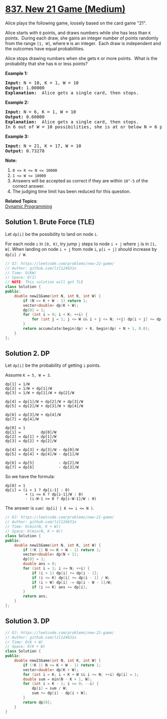 # [837. New 21 Game (Medium)](https://leetcode.com/problems/new-21-game/submissions/)

<p>Alice plays the following game, loosely based on the card game "21".</p>

<p>Alice starts with <code>0</code> points, and draws numbers while she has less than <code>K</code> points.&nbsp; During each draw, she gains an integer number of points randomly from the range <code>[1, W]</code>, where <code>W</code> is an integer.&nbsp; Each draw is independent and the outcomes have equal probabilities.</p>

<p>Alice stops drawing numbers when she gets <code>K</code> or more points.&nbsp; What is the probability&nbsp;that she has <code>N</code> or less points?</p>

<p><strong>Example 1:</strong></p>

<pre><strong>Input: </strong>N = 10, K = 1, W = 10
<strong>Output: </strong>1.00000
<strong>Explanation: </strong> Alice gets a single card, then stops.
</pre>

<p><strong>Example 2:</strong></p>

<pre><strong>Input: </strong>N = 6, K = 1, W = 10
<strong>Output: </strong>0.60000
<strong>Explanation: </strong> Alice gets a single card, then stops.
In 6 out of W = 10 possibilities, she is at or below N = 6 points.
</pre>

<p><strong>Example 3:</strong></p>

<pre><strong>Input: </strong>N = 21, K = 17, W = 10
<strong>Output: </strong>0.73278</pre>

<p><strong>Note:</strong></p>

<ol>
	<li><code>0 &lt;= K &lt;= N &lt;= 10000</code></li>
	<li><code>1 &lt;= W &lt;= 10000</code></li>
	<li>Answers will be accepted as correct if they are within <code>10^-5</code> of the correct answer.</li>
	<li>The judging time limit has been reduced for this question.</li>
</ol>


**Related Topics**:  
[Dynamic Programming](https://leetcode.com/tag/dynamic-programming/)

## Solution 1. Brute Force (TLE)

Let `dp[i]` be the possibility to land on node `i`.

For each node `i` in `[0, K)`, try jump `j` steps to node `i + j` where `j` is in `[1, W]`. When landing on node `i + j` from node `i`, `p[i + j]` should increase by `dp[i] / W`.

```cpp
// OJ: https://leetcode.com/problems/new-21-game/
// Author: github.com/lzl124631x
// Time: O(KW)
// Space: O(1)
// NOTE: This solution will get TLE
class Solution {
public:
    double new21Game(int N, int K, int W) {
        if (N >= K + W - 1) return 1;
        vector<double> dp(K + W);
        dp[0] = 1;
        for (int i = 0; i < K; ++i) {
            for (int j = 1; j <= W && i + j <= N; ++j) dp[i + j] += dp[i] / W;
        }
        return accumulate(begin(dp) + K, begin(dp) + N + 1, 0.0);
    }
};
```

## Solution 2. DP

Let `dp[i]` be the probability of getting `i` points.

Assume `K = 5, W = 3`.
```
dp[1] = 1/W
dp[2] = 1/W + dp[1]/W
dp[3] = 1/W + dp[1]/W + dp[2]/W

dp[4] = dp[1]/W + dp[2]/W + dp[3]/W
dp[5] = dp[2]/W + dp[3]/W + dp[4]/W

dp[6] = dp[3]/W + dp[4]/W
dp[7] = dp[4]/W
```

```
dp[0] = 1
dp[1] =         dp[0]/W
dp[2] = dp[1] + dp[1]/W
dp[3] = dp[2] + dp[2]/W

dp[4] = dp[3] + dp[3]/W - dp[0]/W
dp[5] = dp[4] + dp[4]/W - dp[1]/W

dp[6] = dp[5]           - dp[2]/W
dp[7] = dp[6]           - dp[3]/W
```

So we have the formula:

```
dp[0] = 1
dp[i] = (i > 1 ? dp[i-1] : 0)
         + (i <= K ? dp[i-1]/W : 0)
         - (i-W-1 >= 0 ? dp[i-W-1]/W : 0)
```

The answer is `sum( dp[i] | K <= i <= N )`.

```cpp
// OJ: https://leetcode.com/problems/new-21-game/
// Author: github.com/lzl124631x
// Time: O(min(N, K + W))
// Space: O(min(N, K + W))
class Solution {
public:
    double new21Game(int N, int K, int W) {
        if (!K || N >= K + W - 1) return 1;
        vector<double> dp(N + 1);
        dp[0] = 1;
        double ans = 0;
        for (int i = 1; i <= N; ++i) {
            if (i > 1) dp[i] += dp[i - 1];
            if (i <= K) dp[i] += dp[i - 1] / W;
            if (i > W) dp[i] -= dp[i - W - 1]/W;
            if (i >= K) ans += dp[i];
        }
        return ans;
    }
};
```

## Solution 3. DP

```cpp
// OJ: https://leetcode.com/problems/new-21-game/
// Author: github.com/lzl124631x
// Time: O(K + W)
// Space: O(K + W)
class Solution {
public:
    double new21Game(int N, int K, int W) {
        if (!K || N >= K + W - 1) return 1;
        vector<double> dp(K + W);
        for (int i = K; i < K + W && i <= N; ++i) dp[i] = 1;
        double sum = min(N - K + 1, W);
        for (int i = K - 1; i >= 0; --i) {
            dp[i] = sum / W;
            sum += dp[i] - dp[i + W];
        }
        return dp[0];
    }
}
```